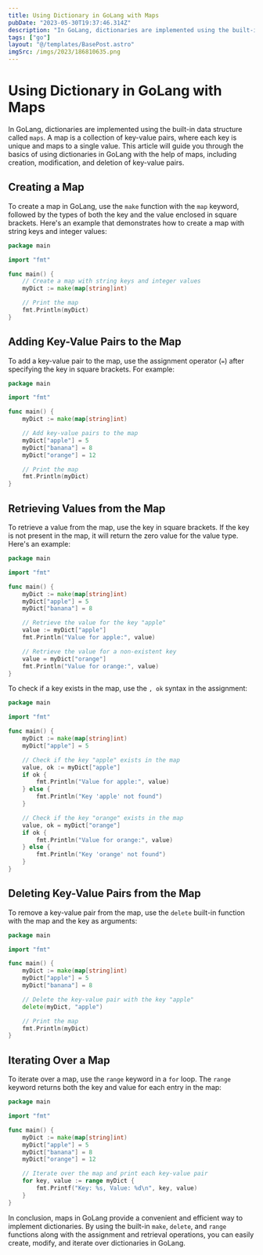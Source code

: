 ```yaml
---
title: Using Dictionary in GoLang with Maps
pubDate: "2023-05-30T19:37:46.314Z"
description: "In GoLang, dictionaries are implemented using the built-in data structure called `maps`. A map is a collection of key-value pairs, where each key is unique and maps to a single value."
tags: ["go"]
layout: "@/templates/BasePost.astro"
imgSrc: /imgs/2023/186810635.png
---
```

# Using Dictionary in GoLang with Maps

In GoLang, dictionaries are implemented using the built-in data structure called `maps`. A map is a collection of key-value pairs, where each key is unique and maps to a single value. This article will guide you through the basics of using dictionaries in GoLang with the help of maps, including creation, modification, and deletion of key-value pairs.

## Creating a Map

To create a map in GoLang, use the `make` function with the `map` keyword, followed by the types of both the key and the value enclosed in square brackets. Here's an example that demonstrates how to create a map with string keys and integer values:

```go
package main

import "fmt"

func main() {
    // Create a map with string keys and integer values
    myDict := make(map[string]int)

    // Print the map
    fmt.Println(myDict)
}
```

## Adding Key-Value Pairs to the Map

To add a key-value pair to the map, use the assignment operator (`=`) after specifying the key in square brackets. For example:

```go
package main

import "fmt"

func main() {
    myDict := make(map[string]int)

    // Add key-value pairs to the map
    myDict["apple"] = 5
    myDict["banana"] = 8
    myDict["orange"] = 12

    // Print the map
    fmt.Println(myDict)
}
```

## Retrieving Values from the Map

To retrieve a value from the map, use the key in square brackets. If the key is not present in the map, it will return the zero value for the value type. Here's an example:

```go
package main

import "fmt"

func main() {
    myDict := make(map[string]int)
    myDict["apple"] = 5
    myDict["banana"] = 8

    // Retrieve the value for the key "apple"
    value := myDict["apple"]
    fmt.Println("Value for apple:", value)

    // Retrieve the value for a non-existent key
    value = myDict["orange"]
    fmt.Println("Value for orange:", value)
}
```

To check if a key exists in the map, use the `, ok` syntax in the assignment:

```go
package main

import "fmt"

func main() {
    myDict := make(map[string]int)
    myDict["apple"] = 5

    // Check if the key "apple" exists in the map
    value, ok := myDict["apple"]
    if ok {
        fmt.Println("Value for apple:", value)
    } else {
        fmt.Println("Key 'apple' not found")
    }

    // Check if the key "orange" exists in the map
    value, ok = myDict["orange"]
    if ok {
        fmt.Println("Value for orange:", value)
    } else {
        fmt.Println("Key 'orange' not found")
    }
}
```

## Deleting Key-Value Pairs from the Map

To remove a key-value pair from the map, use the `delete` built-in function with the map and the key as arguments:

```go
package main

import "fmt"

func main() {
    myDict := make(map[string]int)
    myDict["apple"] = 5
    myDict["banana"] = 8

    // Delete the key-value pair with the key "apple"
    delete(myDict, "apple")

    // Print the map
    fmt.Println(myDict)
}
```

## Iterating Over a Map

To iterate over a map, use the `range` keyword in a `for` loop. The `range` keyword returns both the key and value for each entry in the map:

```go
package main

import "fmt"

func main() {
    myDict := make(map[string]int)
    myDict["apple"] = 5
    myDict["banana"] = 8
    myDict["orange"] = 12

    // Iterate over the map and print each key-value pair
    for key, value := range myDict {
        fmt.Printf("Key: %s, Value: %d\n", key, value)
    }
}
```

In conclusion, maps in GoLang provide a convenient and efficient way to implement dictionaries. By using the built-in `make`, `delete`, and `range` functions along with the assignment and retrieval operations, you can easily create, modify, and iterate over dictionaries in GoLang.
